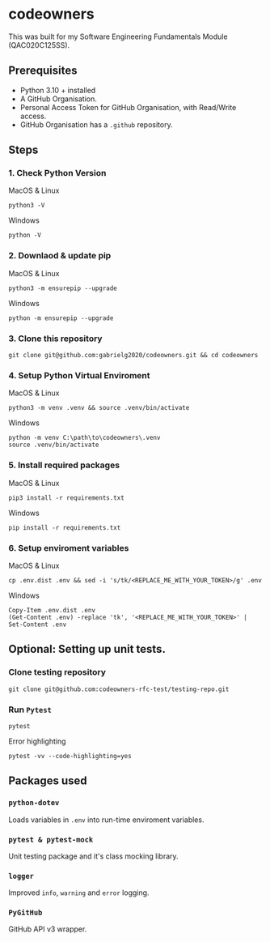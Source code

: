 # codeowners

This was built for my Software Engineering Fundamentals Module (QAC020C125SS).

## Prerequisites

- Python 3.10 + installed
- A GitHub Organisation.
- Personal Access Token for GitHub Organisation, with Read/Write access.
- GitHub Organisation has a `.github` repository.

## Steps

### 1. Check Python Version

MacOS & Linux
```shell
python3 -V
```
Windows
```shell
python -V
```

### 2. Downlaod & update pip

MacOS & Linux
```shell
python3 -m ensurepip --upgrade
```
Windows
```shell
python -m ensurepip --upgrade
```

### 3. Clone this repository
```shell
git clone git@github.com:gabrielg2020/codeowners.git && cd codeowners
```

### 4. Setup Python Virtual Enviroment

MacOS & Linux
```shell
python3 -m venv .venv && source .venv/bin/activate
```
Windows
```shell
python -m venv C:\path\to\codeowners\.venv
source .venv/bin/activate
```

### 5. Install required packages

MacOS & Linux
```shell
pip3 install -r requirements.txt
```
Windows
```shell
pip install -r requirements.txt
```

### 6. Setup enviroment variables

MacOS & Linux
```shell
cp .env.dist .env && sed -i 's/tk/<REPLACE_ME_WITH_YOUR_TOKEN>/g' .env
```
Windows
```shell
Copy-Item .env.dist .env
(Get-Content .env) -replace 'tk', '<REPLACE_ME_WITH_YOUR_TOKEN>' | Set-Content .env
```

## Optional: Setting up unit tests.

### Clone testing repository

```shell
git clone git@github.com:codeowners-rfc-test/testing-repo.git
```

### Run `Pytest`

```shell
pytest
```

Error highlighting
```shell
pytest -vv --code-highlighting=yes
```

## Packages used

### `python-dotev`

Loads variables in `.env` into run-time enviroment variables.

### `pytest & pytest-mock`

Unit testing package and it's class mocking library.

### `logger`

Improved `info`, `warning` and `error` logging.

### `PyGitHub`

GitHub API v3 wrapper.



